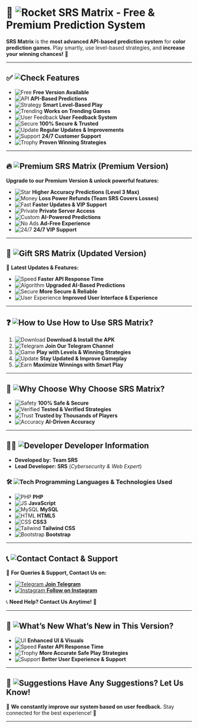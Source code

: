 # 🚀 ![Rocket](https://img.icons8.com/emoji/30/rocket.png) SRS Matrix - Free & Premium Prediction System

**SRS Matrix** is the **most advanced API-based prediction system** for **color prediction games**. Play smartly, use level-based strategies, and **increase your winning chances!** 🎯  

---

## ✅ ![Check](https://img.icons8.com/color/30/checked-checkbox.png) Features

- ![Free](https://img.icons8.com/color/30/free.png) **Free Version Available**  
- ![API](https://img.icons8.com/fluency/30/api-settings.png) **API-Based Predictions**  
- ![Strategy](https://img.icons8.com/color/30/strategy-board.png) **Smart Level-Based Play**  
- ![Trending](https://img.icons8.com/emoji/30/fire.png) **Works on Trending Games**  
- ![User Feedback](https://img.icons8.com/fluency/30/feedback.png) **User Feedback System**  
- ![Secure](https://img.icons8.com/color/30/security-checked.png) **100% Secure & Trusted**  
- ![Update](https://img.icons8.com/color/30/update.png) **Regular Updates & Improvements**  
- ![Support](https://img.icons8.com/color/30/support.png) **24/7 Customer Support**  
- ![Trophy](https://img.icons8.com/color/30/trophy.png) **Proven Winning Strategies**  

---

## 🔥 ![Premium](https://img.icons8.com/color/30/fire.png) SRS Matrix (Premium Version)

**Upgrade to our Premium Version & unlock powerful features:**  

- ![Star](https://img.icons8.com/color/30/star.png) **Higher Accuracy Predictions (Level 3 Max)**  
- ![Money](https://img.icons8.com/fluency/30/money-bag.png) **Loss Power Refunds (Team SRS Covers Losses)**  
- ![Fast](https://img.icons8.com/color/30/fast-forward.png) **Faster Updates & VIP Support**  
- ![Private](https://img.icons8.com/emoji/30/lock.png) **Private Server Access**  
- ![Custom](https://img.icons8.com/color/30/settings.png) **AI-Powered Predictions**  
- ![No Ads](https://img.icons8.com/color/30/no-advertising.png) **Ad-Free Experience**  
- ![24/7](https://img.icons8.com/color/30/customer-support.png) **24/7 VIP Support**  

---

## 🎁 ![Gift](https://img.icons8.com/color/30/gift.png) SRS Matrix (Updated Version)

🌟 **Latest Updates & Features:**  
- ![Speed](https://img.icons8.com/color/30/speed.png) **Faster API Response Time**  
- ![Algorithm](https://img.icons8.com/color/30/artificial-intelligence.png) **Upgraded AI-Based Predictions**  
- ![Secure](https://img.icons8.com/color/30/security-checked.png) **More Secure & Reliable**  
- ![User Experience](https://img.icons8.com/color/30/happiness.png) **Improved User Interface & Experience**  

---

## ❓ ![How to Use](https://img.icons8.com/color/30/question-mark.png) How to Use SRS Matrix?

1. ![Download](https://img.icons8.com/fluency/30/download.png) **Download & Install the APK**  
2. ![Telegram](https://img.icons8.com/fluency/30/link.png) **Join Our Telegram Channel**  
3. ![Game](https://img.icons8.com/color/30/controller.png) **Play with Levels & Winning Strategies**  
4. ![Update](https://img.icons8.com/color/30/update.png) **Stay Updated & Improve Gameplay**  
5. ![Earn](https://img.icons8.com/color/30/money.png) **Maximize Winnings with Smart Play**  

---

## 🎯 ![Why Choose](https://img.icons8.com/color/30/idea.png) Why Choose SRS Matrix?

- ![Safety](https://img.icons8.com/color/30/security-checked.png) **100% Safe & Secure**  
- ![Verified](https://img.icons8.com/color/30/checked-checkbox.png) **Tested & Verified Strategies**  
- ![Trust](https://img.icons8.com/color/30/handshake.png) **Trusted by Thousands of Players**  
- ![Accuracy](https://img.icons8.com/color/30/artificial-intelligence.png) **AI-Driven Accuracy**  

---

## 👨‍💻 ![Developer](https://img.icons8.com/color/30/developer.png) Developer Information

- **Developed by:** **Team SRS**  
- **Lead Developer:** **SRS** (*Cybersecurity & Web Expert*)  

### 🛠️ ![Tech](https://img.icons8.com/color/30/source-code.png) Programming Languages & Technologies Used

- ![PHP](https://img.icons8.com/color/30/php.png) **PHP**  
- ![JS](https://img.icons8.com/color/30/javascript.png) **JavaScript**  
- ![MySQL](https://img.icons8.com/color/30/mysql-logo.png) **MySQL**  
- ![HTML](https://img.icons8.com/color/30/html-5.png) **HTML5**  
- ![CSS](https://img.icons8.com/color/30/css3.png) **CSS3**  
- ![Tailwind](https://img.icons8.com/color/30/tailwind_css.png) **Tailwind CSS**  
- ![Bootstrap](https://img.icons8.com/color/30/bootstrap.png) **Bootstrap**  

---

## 📞 ![Contact](https://img.icons8.com/color/30/contact-card.png) Contact & Support

📌 **For Queries & Support, Contact Us on:**  

- [![Telegram](https://img.icons8.com/color/30/telegram-app.png) **Join Telegram**](#)  
- [![Instagram](https://img.icons8.com/fluency/30/instagram-new.png) **Follow on Instagram**](#)  

📞 **Need Help? Contact Us Anytime!** 🚀  

---

## 🚀 ![What’s New](https://img.icons8.com/color/30/idea.png) What’s New in This Version?

- ![UI](https://img.icons8.com/color/30/design.png) **Enhanced UI & Visuals**  
- ![Speed](https://img.icons8.com/color/30/speed.png) **Faster API Response Time**  
- ![Trophy](https://img.icons8.com/color/30/trophy.png) **More Accurate Safe Play Strategies**  
- ![Support](https://img.icons8.com/color/30/support.png) **Better User Experience & Support**  

---

## 🎯 ![Suggestions](https://img.icons8.com/color/30/feedback.png) Have Any Suggestions? Let Us Know!

💬 **We constantly improve our system based on user feedback.** Stay connected for the best experience! 🚀  

---

